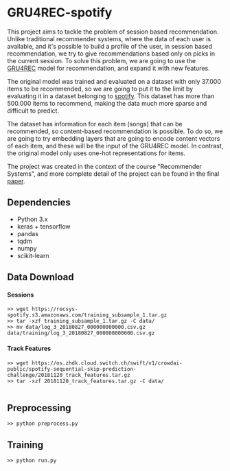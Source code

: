 # GRU4REC-spotify

This project aims to tackle the problem of session based recommendation. Unlike traditional
recommender systems, where the data of each user is available, and it's possible to build a 
profile of the user, in session based recommendation, we try to give recommendations based
only on picks in the current session. To solve this problem, we are going to use the [GRU4REC](http://arxiv.org/abs/1511.06939)
model for recommendation, and expand it with new features.

The original model was trained and evaluated on a dataset with only 37.000 items to be recommended, so we are going to put it to the limit by evaluating it in a dataset belonging to [spotify](https://www.aicrowd.com/challenges/spotify-sequential-skip-prediction-challenge). This dataset has more than 500.000 items to recommend, making the data much more sparse and difficult to predict.

The dataset has information for each item (songs) that can be recommended, so content-based recommendation is possible. To do so, we are going to try embedding layers that are going to encode content vectors of each item, and these will be the input of the GRU4REC model. In contrast, the original model only uses one-hot representations for items.

The project was created in the context of the course "Recommender Systems", and more complete detail of the project can be found in the final [paper](reports/paper.pdf).
## Dependencies
- Python 3.x
- keras + tensorflow
- pandas
- tqdm
- numpy
- scikit-learn

## Data Download

#### Sessions

```
>> wget https://recsys-spotify.s3.amazonaws.com/training_subsample_1.tar.gz
>> tar -xzf training_subsample_1.tar.gz -C data/
>> mv data/log_3_20180827_000000000000.csv.gz data/training/log_3_20180827_000000000000.csv.gz
```

#### Track Features

```
>> wget https://os.zhdk.cloud.switch.ch/swift/v1/crowdai-public/spotify-sequential-skip-prediction-challenge/20181120_track_features.tar.gz
>> tar -xzf 20181120_track_features.tar.gz -C data/
  
```

## Preprocessing

```
>> python preprocess.py
```

## Training

```
>> python run.py
```



